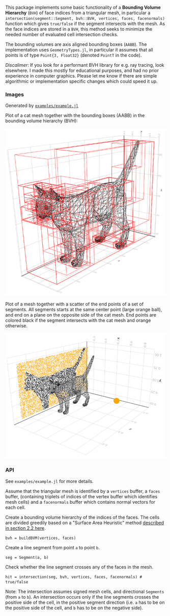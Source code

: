 

This package implements some basic functionality of a __Bounding Volume Hierarchy__ (`BVH`) of face indices from a triangular mesh, in particular a `intersection(segment::Segment, bvh::BVH, vertices, faces, facenormals)` function which gives `true/false` if the segment intersects with the mesh.
As the face indices are stored in a `BVH`, this method seeks to minimize the needed number of evaluated cell intersection checks.

The bounding volumes are axis aligned bounding boxes (`AABB`). The implementation uses `GeometryTypes.jl`, in particular it assumes that all points is of type `Point{3, Float32}` (denoted `PointT` in the code).

_Discalimer_: If you look for a performant BVH library for e.g. ray tracing, look elsewhere. I made this mostly for educational purposes, and had no prior experience in computer graphics. Please let me know if there are simple algorithmic or implementation specific changes which could speed it up.

### Images

Generated by [`examples/example.jl`](examples/example.jl)

Plot of a cat mesh together with the bounding boxes (AABB) in the bounding volume hierarchy (BVH):

<img src="images/cat_bvh.png" width="600">


Plot of a mesh together with a scatter of the end points of a set of segments. All segments starts at the same center point (large orange ball), and end on a plane on the opposite side of the cat mesh. End points are colored black if the segment intersects with the cat mesh and orange otherwise.

<img src="images/cat_segment_intersection.png" width="600">

### API

See `examples/example.jl` for more details.

Assume that the triangular mesh is identified by a `vertices` buffer, a `faces` buffer,
(containing triplets of indices of the vertex buffer which identifies mesh cells) and a `facenormals` buffer which contains normal vectors for each cell.

Create a bounding volume hierarchy of the indices of the faces. The cells are divided greedily based on a "Surface Area Heuristic" method [described in section 2.2 here](http://www.sci.utah.edu/~wald/Publications/2007/ParallelBVHBuild/fastbuild.pdf).
```
bvh = buildBVM(vertices, faces)
```

Create a line segment from point `a` to point `b`.
```
seg = Segment(a, b)
```

Check whether the line segment crosses any of the faces in the mesh.
```
hit = intersection(seg, bvh, vertices, faces, facenormals) # true/false
```

Note: The intersection assumes signed mesh cells, and directional `Segments` (from `a` to `b`). An intersection occurs only if the line segments crosses the positive side of the cell, in the positive segment direction (i.e. `a` has to be on the positive side of the cell, and `b` has to be on the negative side).
